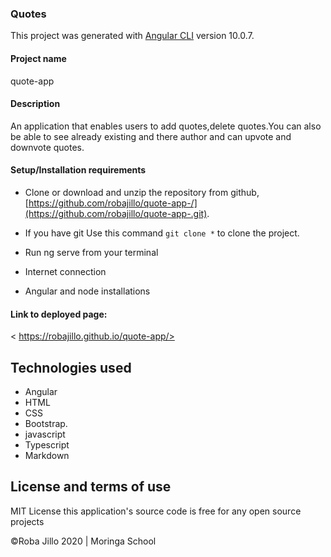### Quotes

This project was generated with [Angular CLI](https://github.com/angular/angular-cli) version 10.0.7.

#### Project name

quote-app

#### Description

An application that enables users to add quotes,delete quotes.You can also be able to see already existing and there author and can upvote and downvote quotes.

#### Setup/Installation requirements

- Clone or download and unzip the repository from github, [https://github.com/robajillo/quote-app-/](https://github.com/robajillo/quote-app-.git).
- If you have git Use this command `git clone *` to clone the project.
- Run ng serve from your terminal

- Internet connection

- Angular and node installations

#### Link to deployed page:

< https://robajillo.github.io/quote-app/>

## Technologies used

- Angular
- HTML
- CSS
- Bootstrap.
- javascript
- Typescript
- Markdown

## License and terms of use

MIT License this application's source code is free for any open source projects

©Roba Jillo 2020 | Moringa School

